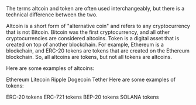 
The terms altcoin and token are often used interchangeably, but there is a technical difference between the two.

Altcoin is a short form of "alternative coin" and refers to any cryptocurrency that is not Bitcoin. Bitcoin was the first cryptocurrency, and all other cryptocurrencies are considered altcoins.
Token is a digital asset that is created on top of another blockchain. For example, Ethereum is a blockchain, and ERC-20 tokens are tokens that are created on the Ethereum blockchain.
So, all altcoins are tokens, but not all tokens are altcoins.

Here are some examples of altcoins:

Ethereum
Litecoin
Ripple
Dogecoin
Tether
Here are some examples of tokens:

ERC-20 tokens
ERC-721 tokens
BEP-20 tokens
SOLANA tokens